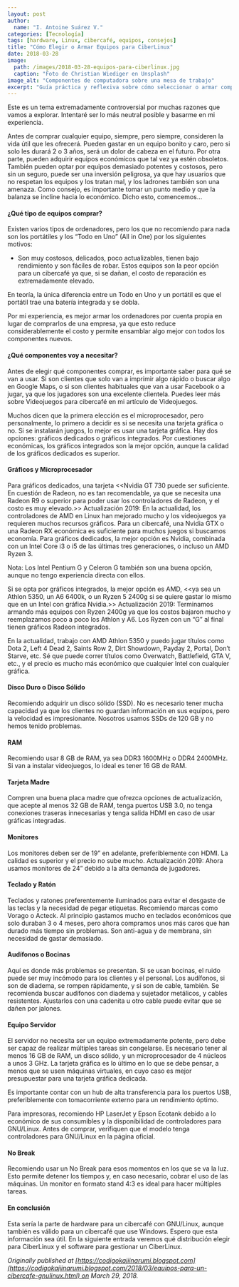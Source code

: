 ```yaml
---
layout: post
author:
  name: "I. Antoine Suárez V."
categories: [Tecnología]
tags: [hardware, Linux, cibercafé, equipos, consejos]
title: "Cómo Elegir o Armar Equipos para CiberLinux"
date: 2018-03-28
image:
  path: /images/2018-03-28-equipos-para-ciberlinux.jpg
  caption: "Foto de Christian Wiediger en Unsplash"
image_alt: "Componentes de computadora sobre una mesa de trabajo"
excerpt: "Guía práctica y reflexiva sobre cómo seleccionar o armar computadoras económicas y funcionales para un cibercafé con GNU/Linux, basándose en experiencia real."
---
```



Este es un tema extremadamente controversial por muchas razones que vamos a explorar. Intentaré ser lo más neutral posible y basarme en mi experiencia.

Antes de comprar cualquier equipo, siempre, pero siempre, consideren la vida útil que les ofrecerá. Pueden gastar en un equipo bonito y caro, pero si solo les durará 2 o 3 años, será un dolor de cabeza en el futuro. Por otra parte, pueden adquirir equipos económicos que tal vez ya estén obsoletos. También pueden optar por equipos demasiado potentes y costosos, pero sin un seguro, puede ser una inversión peligrosa, ya que hay usuarios que no respetan los equipos y los tratan mal, y los ladrones también son una amenaza. Como consejo, es importante tomar un punto medio y que la balanza se incline hacia lo económico. Dicho esto, comencemos…

#### ¿Qué tipo de equipos comprar?

Existen varios tipos de ordenadores, pero los que no recomiendo para nada son los portátiles y los “Todo en Uno” (All in One) por los siguientes motivos:

- Son muy costosos, delicados, poco actualizables, tienen bajo rendimiento y son fáciles de robar. Estos equipos son la peor opción para un cibercafé ya que, si se dañan, el costo de reparación es extremadamente elevado.
    

En teoría, la única diferencia entre un Todo en Uno y un portátil es que el portátil trae una batería integrada y se dobla.

Por mi experiencia, es mejor armar los ordenadores por cuenta propia en lugar de comprarlos de una empresa, ya que esto reduce considerablemente el costo y permite ensamblar algo mejor con todos los componentes nuevos.

#### ¿Qué componentes voy a necesitar?

Antes de elegir qué componentes comprar, es importante saber para qué se van a usar. Si son clientes que solo van a imprimir algo rápido o buscar algo en Google Maps, o si son clientes habituales que van a usar Facebook o a jugar, ya que los jugadores son una excelente clientela. Puedes leer más sobre Videojuegos para cibercafé en mi artículo de Videojuegos.

Muchos dicen que la primera elección es el microprocesador, pero personalmente, lo primero a decidir es si se necesita una tarjeta gráfica o no. Si se instalarán juegos, lo mejor es usar una tarjeta gráfica. Hay dos opciones: gráficos dedicados o gráficos integrados. Por cuestiones económicas, los gráficos integrados son la mejor opción, aunque la calidad de los gráficos dedicados es superior.

#### Gráficos y Microprocesador

Para gráficos dedicados, una tarjeta <<Nvidia GT 730 puede ser suficiente. En cuestión de Radeon, no es tan recomendable, ya que se necesita una Radeon R9 o superior para poder usar los controladores de Radeon, y el costo es muy elevado.>> Actualización 2019: En la actualidad, los controladores de AMD en Linux han mejorado mucho y los videojuegos ya requieren muchos recursos gráficos. Para un cibercafé, una Nvidia GTX o una Radeon RX económica es suficiente para muchos juegos si buscamos economía. Para gráficos dedicados, la mejor opción es Nvidia, combinada con un Intel Core i3 o i5 de las últimas tres generaciones, o incluso un AMD Ryzen 3.

Nota: Los Intel Pentium G y Celeron G también son una buena opción, aunque no tengo experiencia directa con ellos.

Si se opta por gráficos integrados, la mejor opción es AMD, <<ya sea un Athlon 5350, un A6 6400k, o un Ryzen 5 2400g si se quiere gastar lo mismo que en un Intel con gráfica Nvidia.>> Actualización 2019: Terminamos armando más equipos con Ryzen 2400g ya que los costos bajaron mucho y reemplazamos poco a poco los Athlon y A6. Los Ryzen con un “G” al final tienen gráficos Radeon integrados.

En la actualidad, trabajo con AMD Athlon 5350 y puedo jugar títulos como Dota 2, Left 4 Dead 2, Saints Row 2, Dirt Showdown, Payday 2, Portal, Don’t Starve, etc. Sé que puede correr títulos como Overwatch, Battlefield, GTA V, etc., y el precio es mucho más económico que cualquier Intel con cualquier gráfica.

#### Disco Duro o Disco Sólido

Recomiendo adquirir un disco sólido (SSD). No es necesario tener mucha capacidad ya que los clientes no guardan información en sus equipos, pero la velocidad es impresionante. Nosotros usamos SSDs de 120 GB y no hemos tenido problemas.

#### RAM

Recomiendo usar 8 GB de RAM, ya sea DDR3 1600MHz o DDR4 2400MHz. Si van a instalar videojuegos, lo ideal es tener 16 GB de RAM.

#### Tarjeta Madre

Compren una buena placa madre que ofrezca opciones de actualización, que acepte al menos 32 GB de RAM, tenga puertos USB 3.0, no tenga conexiones traseras innecesarias y tenga salida HDMI en caso de usar gráficas integradas.

#### Monitores

Los monitores deben ser de 19” en adelante, preferiblemente con HDMI. La calidad es superior y el precio no sube mucho. Actualización 2019: Ahora usamos monitores de 24” debido a la alta demanda de jugadores.

#### Teclado y Ratón

Teclados y ratones preferentemente iluminados para evitar el desgaste de las teclas y la necesidad de pegar etiquetas. Recomiendo marcas como Vorago o Acteck. Al principio gastamos mucho en teclados económicos que solo duraban 3 o 4 meses, pero ahora compramos unos más caros que han durado más tiempo sin problemas. Son anti-agua y de membrana, sin necesidad de gastar demasiado.

#### Audífonos o Bocinas

Aquí es donde más problemas se presentan. Si se usan bocinas, el ruido puede ser muy incómodo para los clientes y el personal. Los audífonos, si son de diadema, se rompen rápidamente, y si son de cable, también. Se recomienda buscar audífonos con diadema y sujetador metálicos, y cables resistentes. Ajustarlos con una cadenita u otro cable puede evitar que se dañen por jalones.

#### Equipo Servidor

El servidor no necesita ser un equipo extremadamente potente, pero debe ser capaz de realizar múltiples tareas sin congelarse. Es necesario tener al menos 16 GB de RAM, un disco sólido, y un microprocesador de 4 núcleos a unos 3 GHz. La tarjeta gráfica es lo último en lo que se debe pensar, a menos que se usen máquinas virtuales, en cuyo caso es mejor presupuestar para una tarjeta gráfica dedicada.

Es importante contar con un hub de alta transferencia para los puertos USB, preferiblemente con tomacorriente externo para un rendimiento óptimo.

Para impresoras, recomiendo HP LaserJet y Epson Ecotank debido a lo económico de sus consumibles y la disponibilidad de controladores para GNU/Linux. Antes de comprar, verifiquen que el modelo tenga controladores para GNU/Linux en la página oficial.

#### No Break

Recomiendo usar un No Break para esos momentos en los que se va la luz. Esto permite detener los tiempos y, en caso necesario, cobrar el uso de las máquinas. Un monitor en formato stand 4:3 es ideal para hacer múltiples tareas.

#### En conclusión

Esta sería la parte de hardware para un cibercafé con GNU/Linux, aunque también es válido para un cibercafé que use Windows. Espero que esta información sea útil. En la siguiente entrada veremos qué distribución elegir para CiberLinux y el software para gestionar un CiberLinux.

_Originally published at [https://codigokajiinarumi.blogspot.com](https://codigokajiinarumi.blogspot.com/2018/03/equipos-para-un-cibercafe-gnulinux.html) on March 29, 2018._
